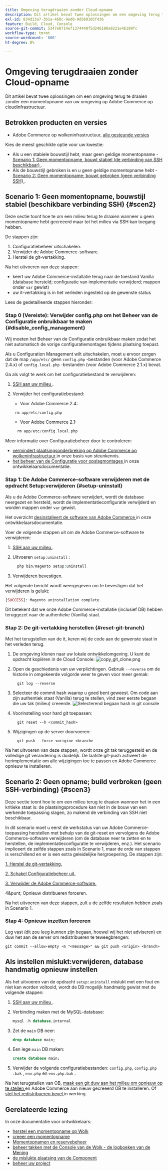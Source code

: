 ```yaml
---
title: Omgeving terugdraaien zonder Cloud-opname
description: Dit artikel bevat twee oplossingen om een omgeving terug te draaien zonder een momentopname van uw omgeving op Adobe Commerce op cloudinfrastructuur.
exl-id: 834d13a7-3b1a-460c-9ed0-9d560105f436
feature: Build, Cloud, Console
source-git-commit: 5347e8714ef1374440f5d246100a0221e4b189fc
workflow-type: tm+mt
source-wordcount: '800'
ht-degree: 0%

---
```


# Omgeving terugdraaien zonder Cloud-opname

Dit artikel bevat twee oplossingen om een omgeving terug te draaien zonder een momentopname van uw omgeving op Adobe Commerce op cloudinfrastructuur.

## Betrokken producten en versies

* Adobe Commerce op wolkeninfrastructuur, [ alle gesteunde versies ](https://magento.com/sites/default/files/magento-software-lifecycle-policy.pdf)

Kies de meest geschikte optie voor uw kwestie:

* Als u een stabiele bouwstijl hebt, maar geen geldige momentopname - [ Scenario 1: Geen momentopname, bouwt stabiel (de verbinding van SSH beschikbaar) ](#scen2).
* Als de bouwstijl gebroken is en u geen geldige momentopname hebt - [ Scenario 2: Geen momentopname; bouwt gebroken (geen verbinding SSH) ](#scen3).

## Scenario 1: Geen momentopname, bouwstijl stabiel (beschikbare verbinding SSH) {#scen2}

Deze sectie toont hoe te om een milieu terug te draaien wanneer u geen momentopname hebt gecreeerd maar tot het milieu via SSH kan toegang hebben.

De stappen zijn:

1. Configuratiebeheer uitschakelen.
1. Verwijder de Adobe Commerce-software.
1. Herstel de git-vertakking.

Na het uitvoeren van deze stappen:

* keert uw Adobe Commerce-installatie terug naar de toestand Vanilla (database hersteld; configuratie van implementatie verwijderd; mappen onder `var` gewist)
* uw it-vertakking is in het verleden ingesteld op de gewenste status

Lees de gedetailleerde stappen hieronder:

### Stap 0 (Vereiste): Verwijder config.php om het Beheer van de Configuratie onbruikbaar te maken {#disable_config_management}

Wij moeten het Beheer van de Configuratie onbruikbaar maken zodat het niet automatisch de vorige configuratiemontages tijdens plaatsing toepast.

Als u Configuration Management wilt uitschakelen, moet u ervoor zorgen dat de map `/app/etc/` geen `config.php` -bestanden (voor Adobe Commerce 2.4.x) of `config.local.php` -bestanden (voor Adobe Commerce 2.1.x) bevat.

Ga als volgt te werk om het configuratiebestand te verwijderen:

1. [ SSH aan uw milieu ](https://experienceleague.adobe.com/docs/commerce-cloud-service/user-guide/develop/secure-connections.html?lang=nl-NL).
1. Verwijder het configuratiebestand:
   * Voor Adobe Commerce 2.4:

   ```php
    rm app/etc/config.php
   ```

   * Voor Adobe Commerce 2.1:

   ```php
     rm app/etc/config.local.php
   ```

Meer informatie over Configuratiebeheer door te controleren:

* [ vermindert plaatsingsonderbreking op Adobe Commerce op wolkeninfrastructuur ](/help/how-to/general/magento-cloud-reduce-deployment-downtime-with-configuration-management.md) in onze basis van steunkennis.
* [ het beheer van de Configuratie voor opslagmontages ](https://experienceleague.adobe.com/docs/commerce-cloud-service/user-guide/configure-store/store-settings.html?lang=nl-NL) in onze ontwikkelaarsdocumentatie.

### Stap 1: De Adobe Commerce-software verwijderen met de opdracht Setup:verwijderen {#setup-uninstall}


Als u de Adobe Commerce-software verwijdert, wordt de database neergezet en hersteld, wordt de implementatieconfiguratie verwijderd en worden mappen onder `var` gewist.

Het overzicht [ desinstalleert de software van Adobe Commerce ](https://experienceleague.adobe.com/docs/commerce-operations/installation-guide/tutorials/uninstall.html?lang=nl-NL) in onze ontwikkelaarsdocumentatie.

Voer de volgende stappen uit om de Adobe Commerce-software te verwijderen:

1. [ SSH aan uw milieu ](https://experienceleague.adobe.com/docs/commerce-cloud-service/user-guide/develop/secure-connections.html?lang=nl-NL).
1. Uitvoeren `setup:uninstall` :

   ```php
     php bin/magento setup:uninstall
   ```

1. Verwijderen bevestigen.

Het volgende bericht wordt weergegeven om te bevestigen dat het verwijderen is gelukt:

```php
[SUCCESS]: Magento uninstallation complete.
```

Dit betekent dat we onze Adobe Commerce-installatie (inclusief DB) hebben teruggezet naar de authentieke (Vanilla) staat.

### Stap 2: De git-vertakking herstellen {#reset-git-branch}

Met het terugstellen van de it, keren wij de code aan de gewenste staat in het verleden terug.

1. De omgeving klonen naar uw lokale ontwikkelomgeving. U kunt de opdracht kopiëren in de Cloud Console:    ![ copy_git_clone.png ](assets/copy_git_clone.png)
1. Open de geschiedenis van uw verplichtingen. Gebruik `--reverse` om de historie in omgekeerde volgorde weer te geven voor meer gemak:

   ```git
     git log --reverse
   ```

1. Selecteer de commit hash waarop u goed bent geweest. Om code aan zijn authentiek staat (Vanilla) terug te stellen, vind zeer eerste begaan die uw tak (milieu) creeerde.    ![ Selecterend begaan hash in git console ](assets/select_commit_hash.png)
1. Voorinstelling voor hard git toepassen:

   ```git
     git reset --h <commit_hash>
   ```

1. Wijzigingen op de server doorvoeren:

   ```git
     git push --force <origin> <branch>
   ```

Na het uitvoeren van deze stappen, wordt onze git tak teruggesteld en de volledige git verandering is duidelijk. De laatste git-push activeert de herimplementatie om alle wijzigingen toe te passen en Adobe Commerce opnieuw te installeren.

## Scenario 2: Geen opname; build verbroken (geen SSH-verbinding) {#scen3}

Deze sectie toont hoe te om een milieu terug te draaien wanneer het in een kritieke staat is: de plaatsingsprocedure kan niet in de bouw van een werkende toepassing slagen, zo makend de verbinding van SSH niet beschikbaar.

In dit scenario moet u eerst de werkstatus van uw Adobe Commerce-toepassing herstellen met behulp van de git-reset en vervolgens de Adobe Commerce-software verwijderen (om de database neer te zetten en te herstellen, de implementatieconfiguratie te verwijderen, enz.). Het scenario impliceert de zelfde stappen zoals in Scenario 1, maar de orde van stappen is verschillend en er is een extra geleidelijke hergroepering. De stappen zijn:

[1. Herstel de git-vertakking.](/help/how-to/general/reset-environment-on-cloud.md#reset-git-branch)

[ 2. Schakel Configuratiebeheer uit.](/help/how-to/general/reset-environment-on-cloud.md#disable_config_management)

[3. Verwijder de Adobe Commerce-software.](/help/how-to/general/reset-environment-on-cloud.md#setup-uninstall)

4&punt; Opnieuw distribueren forceren.

Na het uitvoeren van deze stappen, zult u de zelfde resultaten hebben zoals in Scenario 1.

### Stap 4: Opnieuw inzetten forceren

Leg vast (dit zou leeg kunnen zijn begaan, hoewel wij het niet adviseren) en duw het aan de server om redistribueren te teweegbrengen:

```git
git commit --allow-empty -m "<message>" && git push <origin> <branch>
```

## Als instellen mislukt:verwijderen, database handmatig opnieuw instellen

Als het uitvoeren van de opdracht `setup:uninstall` mislukt met een fout en niet kan worden voltooid, wordt de DB mogelijk handmatig gewist met de volgende stappen:

1. [ SSH aan uw milieu ](https://experienceleague.adobe.com/docs/commerce-cloud-service/user-guide/develop/secure-connections.html?lang=nl-NL).
1. Verbinding maken met de MySQL-database:

   ```sql
   mysql -h database.internal
   ```

1. Zet de `main` DB neer:

   ```sql
   drop database main;
   ```

1. Een lege `main` DB maken:

   ```sql
   create database main;
   ```

1. Verwijder de volgende configuratiebestanden: `config.php`, `config.php` `.bak` , `env.php` en `env.php.bak` .

Na het terugstellen van OB, [ maak een git duw aan het milieu om opnieuw op te stellen ](https://experienceleague.adobe.com/docs/commerce-cloud-service/user-guide/dev-tools/cloud-cli.html?lang=nl-NL#git-commands) en Adobe Commerce aan nieuw gecreeerd OB te installeren. Of [ stel het redistribueren bevel ](https://experienceleague.adobe.com/docs/commerce-cloud-service/user-guide/dev-tools/cloud-cli.html?lang=nl-NL#environment-commands) in werking.

## Gerelateerde lezing

In onze documentatie voor ontwikkelaars:

* [ herstel een momentopname op Wolk ](https://experienceleague.adobe.com/nl/docs/commerce-cloud-service/user-guide/develop/storage/snapshots#restore-a-manual-backup)
* [ creeer een momentopname ](https://experienceleague.adobe.com/nl/docs/commerce-cloud-service/user-guide/develop/storage/snapshots#create-a-manual-backup)
* [ Momentopnamen en reservebeheer ](https://experienceleague.adobe.com/nl/docs/commerce-cloud-service/user-guide/develop/storage/snapshots)
* [ beheer takken met de Console van de Wolk - de logboeken van de Mening ](https://experienceleague.adobe.com/docs/commerce-cloud-service/user-guide/project/console-branches.html?lang=nl-NL#view-logs)
* [ de mislukte plaatsing van de Component ](https://experienceleague.adobe.com/docs/commerce-cloud-service/user-guide/develop/deploy/recover-failed-deployment.html?lang=nl-NL)
* [ beheer uw project ](https://experienceleague.adobe.com/docs/commerce-cloud-service/user-guide/project/overview.html?lang=nl-NL#configure-the-project)
